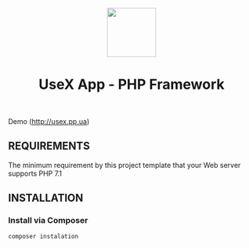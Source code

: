 <p align="center">
    <a href="#" target="_blank">
        <img src="http://usex.pp.ua/img/usex-logo.svg" height="100px">
    </a>
    <h1 align="center">UseX App - PHP Framework</h1>
    <br>
</p>

Demo (http://usex.pp.ua)


REQUIREMENTS
------------

The minimum requirement by this project template that your Web server supports PHP 7.1


INSTALLATION
------------

### Install via Composer
    composer instalation
